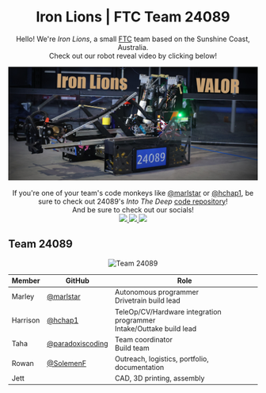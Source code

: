 <div align="center">
    <h1>Iron Lions | FTC Team 24089</h1>
</div>
<div align="center">
    Hello! We're <i>Iron Lions</i>, a small <a href="https://www.firstinspires.org/robotics/ftc">FTC</a> team based on the Sunshine Coast, Australia.<br>Check out our robot reveal video by clicking below!
</div>

[<img src="https://raw.githubusercontent.com/IronLionsFTC/.github/refs/heads/main/Banner.png">](https://www.youtube.com/watch?v=x4z5jL-8w8A)

<div align="center">
    If you're one of your team's code monkeys like <a href="https://github.com/Marlstar">@marlstar</a> or <a href="https://github.com/hchap1">@hchap1</a>, be sure to check out 24089's <i>Into The Deep</i> <a href="https://github.com/IronLionsFTC/FTC24089">code repository</a>!<br>
    And be sure to check out our socials!<br>
    <a href="https://instagram.com/ironlionsftc">
        <img src="https://skillicons.dev/icons?i=instagram">
    </a>
    <a href="https://discord.gg/TgbEsYvFq2">
        <img src="https://skillicons.dev/icons?i=discord">
    </a>
    <a href="https://linktr.ee/24089">
        <img src="https://skillicons.dev/icons?i=kafka">
    </a>
</div>

## Team 24089
<div align="center">
    <figure>
        <img src="https://github.com/user-attachments/assets/797dab97-da03-4211-b6e9-76dc2e0c50fa" alt="Team 24089">
</div>

<div align="center">

| Member    | GitHub                                                 | Role                                                      |
|-----------|--------------------------------------------------------|-----------------------------------------------------------|
| Marley    | [@marlstar](https://github.com/marlstar)               | Autonomous programmer<br>Drivetrain build lead            |
| Harrison  | [@hchap1](https://github.com/hchap1)                   | TeleOp/CV/Hardware integration programmer<br>Intake/Outtake build lead |
| Taha      | [@paradoxiscoding](https://github.com/paradoxiscoding) | Team coordinator<br>Build team                            |
| Rowan     | [@SolemenF](https://github.com/solemenf)               | Outreach, logistics, portfolio, documentation             |
| Jett      |                                                        | CAD, 3D printing, assembly                                |

</div>
